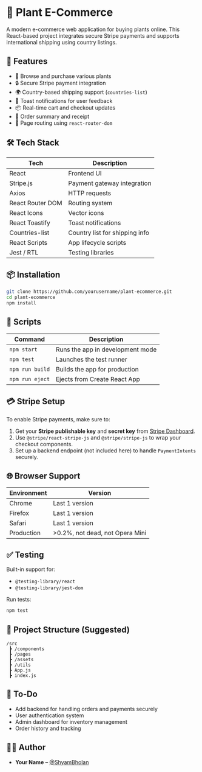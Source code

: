 # 🌿 Plant E-Commerce

A modern e-commerce web application for buying plants online. This React-based project integrates secure Stripe payments and supports international shipping using country listings.

## 🚀 Features

- 🌱 Browse and purchase various plants
- 🔒 Secure Stripe payment integration
- 🌍 Country-based shipping support (`countries-list`)
- 🔔 Toast notifications for user feedback
- 📦 Real-time cart and checkout updates
- 🧾 Order summary and receipt
- 🔁 Page routing using `react-router-dom`

## 🛠️ Tech Stack

| Tech             | Description                                  |
|------------------|----------------------------------------------|
| React            | Frontend UI                                  |
| Stripe.js        | Payment gateway integration                  |
| Axios            | HTTP requests                                |
| React Router DOM | Routing system                               |
| React Icons      | Vector icons                                 |
| React Toastify   | Toast notifications                          |
| Countries-list   | Country list for shipping info               |
| React Scripts    | App lifecycle scripts                        |
| Jest / RTL       | Testing libraries                            |

## 📦 Installation

```bash
git clone https://github.com/yourusername/plant-ecommerce.git
cd plant-ecommerce
npm install
```

## 🧪 Scripts

| Command         | Description                       |
|----------------|-----------------------------------|
| `npm start`     | Runs the app in development mode  |
| `npm test`      | Launches the test runner          |
| `npm run build` | Builds the app for production     |
| `npm run eject` | Ejects from Create React App      |

## 💳 Stripe Setup

To enable Stripe payments, make sure to:

1. Get your **Stripe publishable key** and **secret key** from [Stripe Dashboard](https://dashboard.stripe.com/).
2. Use `@stripe/react-stripe-js` and `@stripe/stripe-js` to wrap your checkout components.
3. Set up a backend endpoint (not included here) to handle `PaymentIntents` securely.

## 🌐 Browser Support

| Environment  | Version                 |
|--------------|--------------------------|
| Chrome       | Last 1 version           |
| Firefox      | Last 1 version           |
| Safari       | Last 1 version           |
| Production   | >0.2%, not dead, not Opera Mini |

## ✅ Testing

Built-in support for:
- `@testing-library/react`
- `@testing-library/jest-dom`

Run tests:

```bash
npm test
```

## 📁 Project Structure (Suggested)

```
/src
 ┣ /components
 ┣ /pages
 ┣ /assets
 ┣ /utils
 ┣ App.js
 ┣ index.js
```

## 📌 To-Do

- Add backend for handling orders and payments securely
- User authentication system
- Admin dashboard for inventory management
- Order history and tracking

## 🧑‍💻 Author

- **Your Name** – [@ShyamBholan](https://github.com/ShyamBholan)

